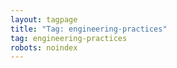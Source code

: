 ```yaml
---
layout: tagpage
title: "Tag: engineering-practices"
tag: engineering-practices
robots: noindex
---
```

